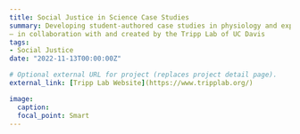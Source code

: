 ```yaml
---
title: Social Justice in Science Case Studies
summary: Developing student-authored case studies in physiology and expanding to other sciences 
– in collaboration with and created by the Tripp Lab of UC Davis
tags:
- Social Justice
date: "2022-11-13T00:00:00Z"

# Optional external URL for project (replaces project detail page).
external_link: [Tripp Lab Website](https://www.tripplab.org/)

image:
  caption:
  focal_point: Smart
---
```

